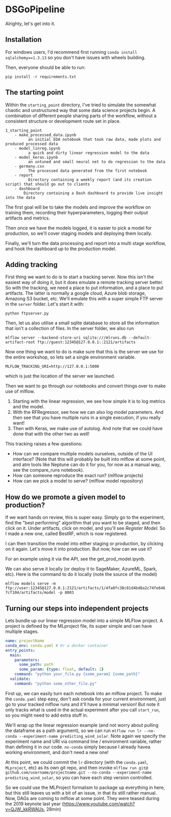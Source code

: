 # DSGoPipeline

Alrighty, let's get into it.

## Installation

For windows users, I'd recommend first running `conda install sqlalchemy==1.3.13` so you don't have issues with wheels building.

Then, everyone should be able to run:

`pip install -r requirements.txt`

## The starting point

Within the `starting_point` directory, I've tried to simulate the somewhat chaotic and unstructured way that some data science projects
begin. A combination of different people sharing parts of the workflow, without a consistent
structure or development route set in place.

```
1_starting_point
    - make_processed_data.ipynb
          an initial EDA notebook that took raw data, made plots and produced processed data
    - model_linreg.ipynb
          a quick and dirty linear regression model to the data
    - model_keras.ipynb
          an untuned and small neural net to do regression to the data
    - germany.csv
          The processed data generated from the first notebook
    - report
          Directory containing a weekly report (and its creation script) that should go out to clients
    - dashboard
        Directory containing a Dash dashboard to provide live insight into the data
```

The first goal will be to take the models and improve the workflow on training them, recording their hyperparameters,
logging their output artifacts and metrics.

Then once we have the models logged, it is easier to pick a model for production, so we'll cover staging models and 
deploying them locally. 

Finally, we'll turn the data processing and report into a multi stage workflow, and hook
the dashboard up to the production model.

## Adding tracking

First thing we want to do is to start a tracking server. Now this isn't the easiest way of doing it, but it does emulate a remote tracking
server better. So with the tracking, we need a place to put information, and a place to put artifacts. The latter is normally
a google cloud, Azure blob storage, Amazong S3 bucket, etc. We'll emulate this with a super simple FTP server in the `server` folder. Let's start it with:

`python ftpserver.py`

Then, let us also utilise a small sqlite database to store all the information that isn't a collection of files. In the server folder, we also run

`mlflow server --backend-store-uri sqlite:///mlruns.db --default-artifact-root ftp://guest:12345@127.0.0.1::2121/artifacts`

Now one thing we want to do is make sure that this is the server we use for the entire workshop, so lets set a single environment variable.

`MLFLOW_TRACKING_URI=http://127.0.0.1:5000`

which is just the location of the server we launched.

Then we want to go through our notebooks and convert things over to make use of mlflow.

1. Starting with the linear regression, we see how simple it is to log metrics and the model.
2. With the RFRegressor, see how we can also log model parameters. And then see that you have multiple runs in a single execution, if you really want!
3. Then with Keras, we make use of autolog. And note that we could have done that with the other two as well!

This tracking raises a few questions:
* How can we compare multiple models ourselves, outside of the UI interface? (Note that this will probably be built into mlflow at some point, and atm tools like Neptune can do it for you, for now as a manual way, see the compare_runs notebook).
* How can someone reproduce the exact run? (mlflow projects)
* How can we pick a model to serve? (mlflow model repository)

## How do we promote a given model to production?

If we want hands on review, this is super easy. Simply go to the experiment, find the "best performing" algorithm that you want
to be staged, and then click on it. Under artifacts, click on model, and you'll see *Register Model*. So I made a new one, called BestRF, which is now registered.

I can then transition the model into either staging or production, by clicking on it again. Let's move it into production. But now, how can we use it?

For an example using it via the API, see the get_prod_model.ipynb.

We can also serve it locally (or deploy it to SageMaker, AzureML, Spark, etc). Here is the command to do it locally (note the source of the model)

`mlflow models serve -m ftp://user:12345@127.0.0.1:2121/artifacts/1/4fa0fc38c81d4bd8a2c74fe6467cf104/artifacts/model -p 8003`



## Turning our steps into independent projects

Lets bundle up our linear regression model into a simple MLFlow project. A project is defined by the MLproject file, its super simple and can have multiple stages.

```yaml
name: projectName
conda_env: conda.yaml # Or a docker container
entry_points:
  main:
    parameters:
      some_path: path
      some_param: {type: float, default: 1}
    command: "python your_file.py {some_param} {some_path}"
  validate:
    command: "python some_other_file.py"
```

First up, we can easily turn each notebook into an mlflow project. To make the `conda.yaml` step easy,
don't ask conda for your current environment, just go to your tracked mlflow runs and it'll have a minimal version! But note it only tracks
what is used in the actual experiment after you call `start_run`, so you might need to add extra stuff in.

We'll wrap up the linear regression example (and not worry about pulling the dataframe as a path argument), so we can run
`mlflow run lr --no-conda --experiment-name predicting_wind_solar`. Note again we specify the experiment name and URI via command line / environment variable,
rather than defining it in our code. `no-conda` simply because I already havea  working environment, and don't need a new one!

At this point, we could commit the `lr` directory (with the `conda.yaml`, `MLproject`, etc) as its own git repo, and then invoke 
`mlflow run git@ github.com/username/projectname.git --no-conda --experiment-name predicting_wind_solar`, so you can have each step version controlled.

So we could use the MLProject formalism to package up everything in here, but this still leaves us with a bit of an issue, in that its still rather manual. Now, DAGs are coming to mlflow at 
some point. They were teased during the 2019 keynote last year (https://www.youtube.com/watch?v=QJW_kkRWAUs, 28min)


